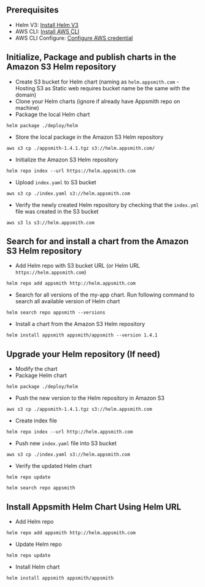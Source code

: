 ## Prerequisites

- Helm V3: [Install Helm V3](https://helm.sh/docs/intro/install/)
- AWS CLI: [Install AWS CLI](https://docs.aws.amazon.com/cli/latest/userguide/getting-started-install.html)
- AWS CLI Configure: [Configure AWS credential](https://docs.aws.amazon.com/cli/latest/userguide/cli-configure-quickstart.html) 

## Initialize, Package and publish charts in the Amazon S3 Helm repository

* Create S3 bucket for Helm chart (naming as `helm.appsmith.com` \- Hosting S3 as Static web requires bucket name be the same with the domain\)
* Clone your Helm charts (ignore if already have Appsmith repo on machine)
* Package the local Helm chart

```
helm package ./deploy/helm
```

* Store the local package in the Amazon S3 Helm repository

```
aws s3 cp ./appsmith-1.4.1.tgz s3://helm.appsmith.com/
```

* Initialize the Amazon S3 Helm repository

```
helm repo index --url https://helm.appsmith.com
```

* Upload `index.yaml` to S3 bucket

```
aws s3 cp ./index.yaml s3://helm.appsmith.com
```

* Verify the newly created Helm repository by checking that the `index.yml` file was created in the S3 bucket

```
aws s3 ls s3://helm.appsmith.com
```

## Search for and install a chart from the Amazon S3 Helm repository

* Add Helm repo with S3 bucket URL (or Helm URL `https://helm.appsmith.com`)

```
helm repo add appsmith http://helm.appsmith.com
```

* Search for all versions of the my-app chart. Run following command to search all available version of Helm chart

```
helm search repo appsmith --versions 
```

* Install a chart from the Amazon S3 Helm repository

```
helm install appsmith appsmith/appsmith --version 1.4.1
```

## Upgrade your Helm repository (If need)

* Modify the chart
* Package Helm chart

```
helm package ./deploy/helm
```

* Push the new version to the Helm repository in Amazon S3

```
aws s3 cp ./appsmith-1.4.1.tgz s3://helm.appsmith.com
```

* Create index file

```
helm repo index --url http://helm.appsmith.com
```

* Push new `index.yaml` file into S3 bucket

```
aws s3 cp ./index.yaml s3://helm.appsmith.com
```

* Verify the updated Helm chart

```
helm repo update

helm search repo appsmith
```



## Install Appsmith Helm Chart Using Helm URL

* Add Helm repo

```
helm repo add appsmith http://helm.appsmith.com
```

* Update Helm repo

```
helm repo update
```

* Install Helm chart

```
helm install appsmith appsmith/appsmith
```